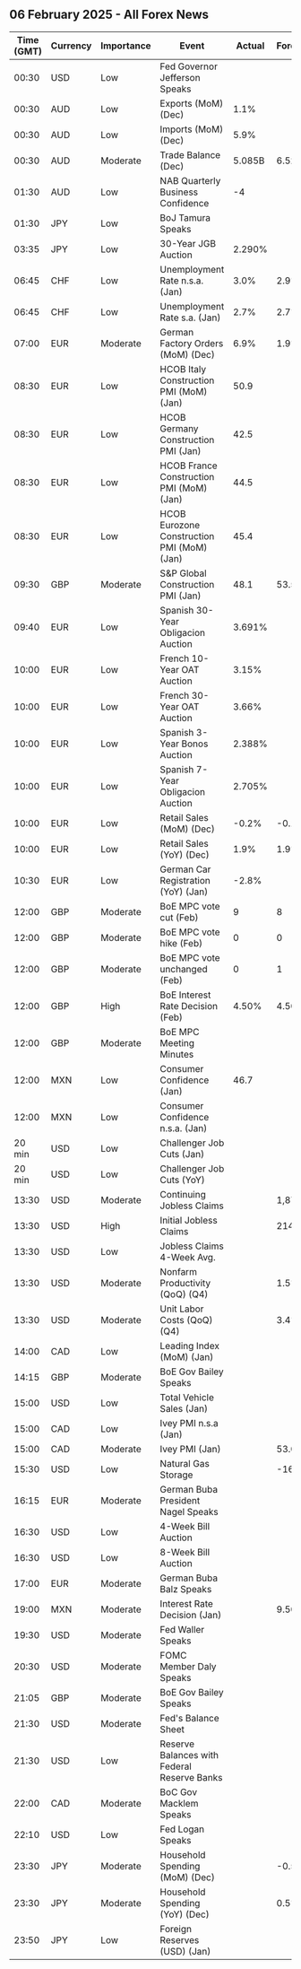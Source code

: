 ## 06 February 2025 - All Forex News

| Time (GMT) | Currency | Importance | Event | Actual | Forecast | Previous |
|------|----------|------------|-------|--------|----------|----------|
| 00:30 | USD | Low | Fed Governor Jefferson Speaks |  |  |  |
| 00:30 | AUD | Low | Exports (MoM) (Dec) | 1.1% |  | 4.2% |
| 00:30 | AUD | Low | Imports (MoM) (Dec) | 5.9% |  | 1.4% |
| 00:30 | AUD | Moderate | Trade Balance (Dec) | 5.085B | 6.520B | 6.792B |
| 01:30 | AUD | Low | NAB Quarterly Business Confidence | -4 |  | -7 |
| 01:30 | JPY | Low | BoJ Tamura Speaks |  |  |  |
| 03:35 | JPY | Low | 30-Year JGB Auction | 2.290% |  | 2.304% |
| 06:45 | CHF | Low | Unemployment Rate n.s.a. (Jan) | 3.0% | 2.9% | 2.8% |
| 06:45 | CHF | Low | Unemployment Rate s.a. (Jan) | 2.7% | 2.7% | 2.7% |
| 07:00 | EUR | Moderate | German Factory Orders (MoM) (Dec) | 6.9% | 1.9% | -5.4% |
| 08:30 | EUR | Low | HCOB Italy Construction PMI (MoM) (Jan) | 50.9 |  | 51.2 |
| 08:30 | EUR | Low | HCOB Germany Construction PMI (Jan) | 42.5 |  | 37.8 |
| 08:30 | EUR | Low | HCOB France Construction PMI (MoM) (Jan) | 44.5 |  | 42.6 |
| 08:30 | EUR | Low | HCOB Eurozone Construction PMI (MoM) (Jan) | 45.4 |  | 42.9 |
| 09:30 | GBP | Moderate | S&P Global Construction PMI (Jan) | 48.1 | 53.5 | 53.3 |
| 09:40 | EUR | Low | Spanish 30-Year Obligacion Auction | 3.691% |  | 3.877% |
| 10:00 | EUR | Low | French 10-Year OAT Auction | 3.15% |  | 3.40% |
| 10:00 | EUR | Low | French 30-Year OAT Auction | 3.66% |  | 3.93% |
| 10:00 | EUR | Low | Spanish 3-Year Bonos Auction | 2.388% |  | 2.586% |
| 10:00 | EUR | Low | Spanish 7-Year Obligacion Auction | 2.705% |  | 2.897% |
| 10:00 | EUR | Low | Retail Sales (MoM) (Dec) | -0.2% | -0.1% | 0.0% |
| 10:00 | EUR | Low | Retail Sales (YoY) (Dec) | 1.9% | 1.9% | 1.6% |
| 10:30 | EUR | Low | German Car Registration (YoY) (Jan) | -2.8% |  | -7.1% |
| 12:00 | GBP | Moderate | BoE MPC vote cut (Feb) | 9 | 8 | 3 |
| 12:00 | GBP | Moderate | BoE MPC vote hike (Feb) | 0 | 0 | 0 |
| 12:00 | GBP | Moderate | BoE MPC vote unchanged (Feb) | 0 | 1 | 6 |
| 12:00 | GBP | High | BoE Interest Rate Decision (Feb) | 4.50% | 4.50% | 4.75% |
| 12:00 | GBP | Moderate | BoE MPC Meeting Minutes |  |  |  |
| 12:00 | MXN | Low | Consumer Confidence (Jan) | 46.7 |  | 47.1 |
| 12:00 | MXN | Low | Consumer Confidence n.s.a. (Jan) |  |  | 47.3 |
| 20 min | USD | Low | Challenger Job Cuts (Jan) |  |  | 38.792K |
| 20 min | USD | Low | Challenger Job Cuts (YoY) |  |  | 11.4% |
| 13:30 | USD | Moderate | Continuing Jobless Claims |  | 1,870K | 1,858K |
| 13:30 | USD | High | Initial Jobless Claims |  | 214K | 207K |
| 13:30 | USD | Low | Jobless Claims 4-Week Avg. |  |  | 212.50K |
| 13:30 | USD | Moderate | Nonfarm Productivity (QoQ) (Q4) |  | 1.5% | 2.2% |
| 13:30 | USD | Moderate | Unit Labor Costs (QoQ) (Q4) |  | 3.4% | 0.8% |
| 14:00 | CAD | Low | Leading Index (MoM) (Jan) |  |  | 0.24% |
| 14:15 | GBP | Moderate | BoE Gov Bailey Speaks |  |  |  |
| 15:00 | USD | Low | Total Vehicle Sales (Jan) |  |  | 16.80M |
| 15:00 | CAD | Low | Ivey PMI n.s.a (Jan) |  |  | 44.3 |
| 15:00 | CAD | Moderate | Ivey PMI (Jan) |  | 53.0 | 54.7 |
| 15:30 | USD | Low | Natural Gas Storage |  | -167B | -321B |
| 16:15 | EUR | Moderate | German Buba President Nagel Speaks |  |  |  |
| 16:30 | USD | Low | 4-Week Bill Auction |  |  | 4.250% |
| 16:30 | USD | Low | 8-Week Bill Auction |  |  | 4.240% |
| 17:00 | EUR | Moderate | German Buba Balz Speaks |  |  |  |
| 19:00 | MXN | Moderate | Interest Rate Decision (Jan) |  | 9.50% | 10.00% |
| 19:30 | USD | Moderate | Fed Waller Speaks |  |  |  |
| 20:30 | USD | Moderate | FOMC Member Daly Speaks |  |  |  |
| 21:05 | GBP | Moderate | BoE Gov Bailey Speaks |  |  |  |
| 21:30 | USD | Moderate | Fed's Balance Sheet |  |  | 6,818B |
| 21:30 | USD | Low | Reserve Balances with Federal Reserve Banks |  |  | 3.201T |
| 22:00 | CAD | Moderate | BoC Gov Macklem Speaks |  |  |  |
| 22:10 | USD | Low | Fed Logan Speaks |  |  |  |
| 23:30 | JPY | Moderate | Household Spending (MoM) (Dec) |  | -0.5% | 0.4% |
| 23:30 | JPY | Moderate | Household Spending (YoY) (Dec) |  | 0.5% | -0.4% |
| 23:50 | JPY | Low | Foreign Reserves (USD) (Jan) |  |  | 1,230.7B |
